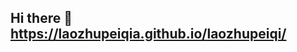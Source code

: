 ## Hi there 👋 https://laozhupeiqia.github.io/laozhupeiqi/

<!--
**laozhupeiqia/laozhupeiqia** is a ✨ _special_ ✨ repository because its `README.md` (this file) appears on your GitHub profile.

Here are some ideas to get you started:https://laozhupeiqia.github.io/laozhupeiqi/

- 🔭 I’m currently working on ...
- 🌱 I’m currently learning ...
- 👯 I’m looking to collaborate on ...
- 🤔 I’m looking for help with ...
- 💬 Ask me about ...
- 📫 How to reach me: ...
- 😄 Pronouns: ...
- ⚡ Fun fact: ...
-->
